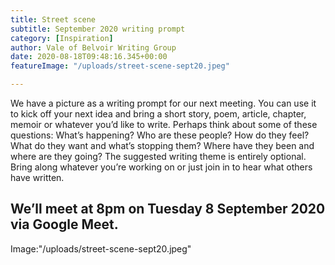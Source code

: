 ```yaml
---
title: Street scene
subtitle: September 2020 writing prompt
category: [Inspiration]
author: Vale of Belvoir Writing Group
date: 2020-08-18T09:48:16.345+00:00
featureImage: "/uploads/street-scene-sept20.jpeg"

---
```

We have a picture as a writing prompt for our next meeting. You can use it to kick off your next idea and bring a short story, poem, article, chapter, memoir or whatever you’d like to write.
Perhaps think about some of these questions: What’s happening? Who are these people? How do they feel? What do they want and what’s stopping them? Where have they been and where are they going?
The suggested writing theme is entirely optional. Bring along whatever you’re working on or just join in to hear what others have written.

We’ll meet at 8pm on Tuesday 8 September 2020 via Google Meet.
---
Image:"/uploads/street-scene-sept20.jpeg"
